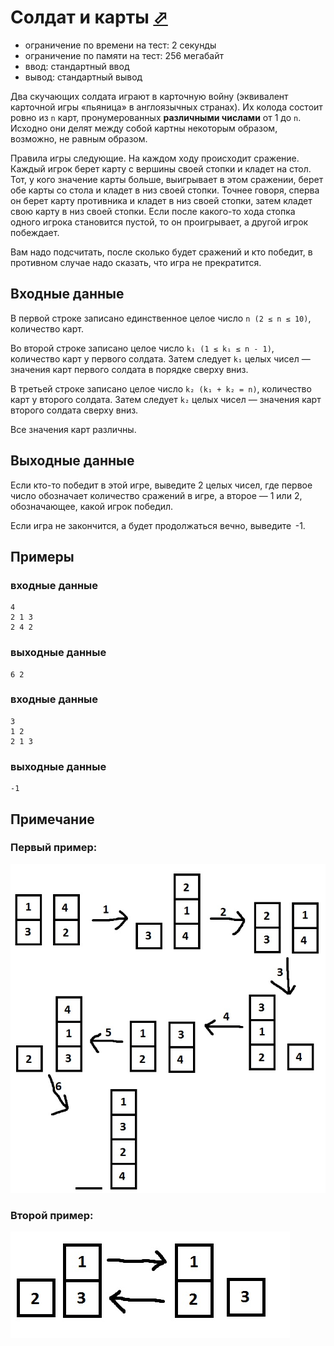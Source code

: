 # Солдат и карты [⬀](https://codeforces.com/contest/546/problem/C)

- ограничение по времени на тест: 2 секунды
- ограничение по памяти на тест: 256 мегабайт
- ввод: стандартный ввод
- вывод: стандартный вывод

Два скучающих солдата играют в карточную войну (эквивалент карточной игры «пьяница» в англоязычных странах). Их колода состоит ровно из `n` карт, пронумерованных **различными числами** от 1 до `n`. Исходно они делят между собой картны некоторым образом, возможно, не равным образом.

Правила игры следующие. На каждом ходу происходит сражение. Каждый игрок берет карту с вершины своей стопки и кладет на стол. Тот, у кого значение карты больше, выигрывает в этом сражении, берет обе карты со стола и кладет в низ своей стопки. Точнее говоря, сперва он берет карту противника и кладет в низ своей стопки, затем кладет свою карту в низ своей стопки. Если после какого-то хода стопка одного игрока становится пустой, то он проигрывает, а другой игрок побеждает.

Вам надо подсчитать, после сколько будет сражений и кто победит, в противном случае надо сказать, что игра не прекратится.

## Входные данные

В первой строке записано единственное целое число `n (2 ≤ n ≤ 10)`, количество карт.

Во второй строке записано целое число `k₁ (1 ≤ k₁ ≤ n - 1)`, количество карт у первого солдата. Затем следует `k₁` целых чисел — значения карт первого солдата в порядке сверху вниз.

В третьей строке записано целое число `k₂ (k₁ + k₂ = n)`, количество карт у второго солдата. Затем следует `k₂` целых чисел — значения карт второго солдата сверху вниз.

Все значения карт различны.

## Выходные данные
Если кто-то победит в этой игре, выведите 2 целых чисел, где первое число обозначает количество сражений в игре, а второе — 1 или 2, обозначающее, какой игрок победил.

Если игра не закончится, а будет продолжаться вечно, выведите  -1.

## Примеры

### входные данные
```
4
2 1 3
2 4 2
```

### выходные данные
```
6 2
```

### входные данные
```
3
1 2
2 1 3
```

### выходные данные
```
-1
```

## Примечание
### Первый пример:
![Первый пример](1.png)

### Второй пример:
![Второй пример](2.png)


